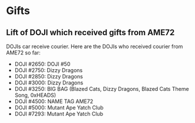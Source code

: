 # Gifts

## Lift of DOJI which received gifts from AME72

DOJIs car receive courier. Here are the DOJIs who received courier from AME72 so far:

* DOJI #2650: DOJI #50
* DOJI #2750: Dizzy Dragons
* DOJI #2850: Dizzy Dragons
* DOJI #3000: Dizzy Dragons
* DOJI #3250: BIG BAG (Blazed Cats, Dizzy Dragons, Blazed Cats Theme Song, 0xHEADS)
* DOJI #4500: NAME TAG AME72
* DOJI #5000: Mutant Ape Yatch Club
* DOJI #7293: Mutant Ape Yatch Club

